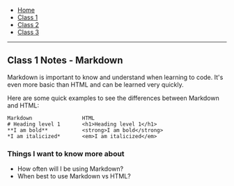 - [Home](README.md)
- [Class 1](class1.md)
- [Class 2](class2.md)
- [Class 3](class3.md)

---

## Class 1 Notes - Markdown

Markdown is important to know and understand when learning to code. 
It's even more basic than HTML and can be learned very quickly. 

Here are some quick examples to see the differences between Markdown and HTML:

    Markdown                HTML
    # Heading level 1       <h1>Heading level 1</h1>
    **I am bold**           <strong>I am bold</strong>
    *I am italicized*       <em>I am italicized</em>


### Things I want to know more about

- How often will I be using Markdown?
- When best to use Markdown vs HTML?

